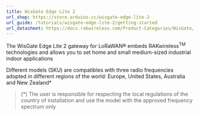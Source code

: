 ```yaml
---
title: WisGate Edge Lite 2
url_shop: https://store.arduino.cc/wisgate-edge-lite-2
url_guide: /tutorials/wisgate-edge-lite-2/getting-started
url_datasheet: https://docs.rakwireless.com/Product-Categories/WisGate/RAK7268/Datasheet
---
```


The WisGate Edge Lite 2 gateway for LoRaWAN® embeds RAKwireless<sup>TM</sup> technologies and allows you to set home and small medium-sized industrial indoor applications

Different models (SKU) are compatibles with three radio frequencies adopted in different regions of the world: Europe, United States, Australia and New Zealand*

>(*) The user is responsible for respecting the local regulations of the country of installation and use the model with the approved frequency spectrum only